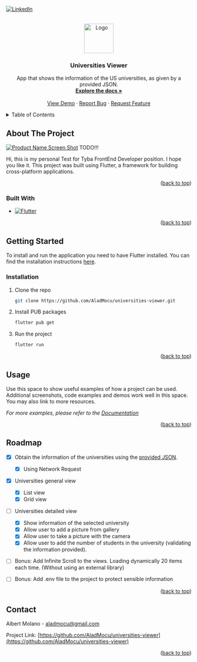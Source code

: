 
<!-- Improved compatibility of back to top link: See: https://github.com/othneildrew/Best-README-Template/pull/73 -->
<a name="readme-top"></a>
<!--
*** Thanks for checking out the Best-README-Template. If you have a suggestion
*** that would make this better, please fork the repo and create a pull request
*** or simply open an issue with the tag "enhancement".
*** Don't forget to give the project a star!
*** Thanks again! Now go create something AMAZING! :D
-->



<!-- PROJECT SHIELDS -->
<!--
*** I'm using markdown "reference style" links for readability.
*** Reference links are enclosed in brackets [ ] instead of parentheses ( ).
*** See the bottom of this document for the declaration of the reference variables
*** for contributors-url, forks-url, etc. This is an optional, concise syntax you may use.
*** https://www.markdownguide.org/basic-syntax/#reference-style-links
-->
[![LinkedIn][linkedin-shield]][linkedin-url]



<!-- PROJECT LOGO -->
<br />
<div align="center">
  <a href="https://github.com/AladMocu/universities-viewer">
    <img src="images/logo.png" alt="Logo" width="80" height="80">
  </a>

<h3 align="center">Universities Viewer</h3>

  <p align="center">
    App that shows the information of the US universities, as given by a provided JSON. 
    <br />
    <a href="https://github.com/AladMocu/universities-viewer"><strong>Explore the docs »</strong></a>
    <br />
    <br />
    <a href="https://github.com/AladMocu/universities-viewer">View Demo</a>
    ·
    <a href="https://github.com/AladMocu/universities-viewer/issues">Report Bug</a>
    ·
    <a href="https://github.com/AladMocu/universities-viewer/issues">Request Feature</a>
  </p>
</div>



<!-- TABLE OF CONTENTS -->
<details>
  <summary>Table of Contents</summary>
  <ol>
    <li>
      <a href="#about-the-project">About The Project</a>
      <ul>
        <li><a href="#built-with">Built With</a></li>
      </ul>
    </li>
    <li>
      <a href="#getting-started">Getting Started</a>
      <ul>
        <li><a href="#prerequisites">Prerequisites</a></li>
        <li><a href="#installation">Installation</a></li>
      </ul>
    </li>
    <li><a href="#usage">Usage</a></li>
    <li><a href="#roadmap">Roadmap</a></li>
    <li><a href="#contact">Contact</a></li>
  </ol>
</details>



<!-- ABOUT THE PROJECT -->
## About The Project

[![Product Name Screen Shot][product-screenshot]](https://example.com) TODO!!!

Hi, this is my personal Test for Tyba FrontEnd Developer position. I hope you like it. This project was built using Flutter, a framework for building cross-platform applications. 

<p align="right">(<a href="#readme-top">back to top</a>)</p>



### Built With

* [![Flutter][Flutter]][Flutter-url]

<p align="right">(<a href="#readme-top">back to top</a>)</p>



<!-- GETTING STARTED -->
## Getting Started

To install and run the application you need to have Flutter installed. You can find the installation instructions [here](https://flutter.dev/docs/get-started/install).


### Installation

1. Clone the repo
   ```sh
   git clone https://github.com/AladMocu/universities-viewer.git
   ```
2. Install PUB packages
   ```sh
   flutter pub get
   ```
3. Run the project
   ```sh
   flutter run
   ```

<p align="right">(<a href="#readme-top">back to top</a>)</p>



<!-- USAGE EXAMPLES -->
## Usage

Use this space to show useful examples of how a project can be used. Additional screenshots, code examples and demos work well in this space. You may also link to more resources.

_For more examples, please refer to the [Documentation](https://example.com)_

<p align="right">(<a href="#readme-top">back to top</a>)</p>



<!-- ROADMAP -->
## Roadmap

- [x] Obtain the information of the universities using the [provided JSON](https://tyba-assets.s3.amazonaws.com/FE-Engineer-test/universities.json).
    - [x] Using Network Request
- [x] Universities general view
    - [x] List view
    - [x] Grid view
- [ ] Universities detailed view
    - [x] Show information of the selected university
    - [x] Allow user to add a picture from gallery
    - [x] Allow user to take a picture with the camera
    - [x] Allow user to add the number of students in the university (validating the information provided).
- [ ] Bonus: Add Infinite Scroll to the views. Loading dynamically 20 items each time. (Without using an external library)
- [ ] Bonus: Add .env file to the project to protect sensible information


<p align="right">(<a href="#readme-top">back to top</a>)</p>

<!-- CONTACT -->
## Contact

Albert Molano - aladmocu@gmail.com

Project Link: [https://github.com/AladMocu/universities-viewer](https://github.com/AladMocu/universities-viewer)

<p align="right">(<a href="#readme-top">back to top</a>)</p>

<!-- MARKDOWN LINKS & IMAGES -->
<!-- https://www.markdownguide.org/basic-syntax/#reference-style-links -->
[contributors-shield]: https://img.shields.io/github/contributors/AladMocu/universities-viewer.svg?style=for-the-badge
[contributors-url]: https://github.com/AladMocu/universities-viewer/graphs/contributors
[forks-shield]: https://img.shields.io/github/forks/AladMocu/universities-viewer.svg?style=for-the-badge
[forks-url]: https://github.com/AladMocu/universities-viewer/network/members
[stars-shield]: https://img.shields.io/github/stars/AladMocu/universities-viewer.svg?style=for-the-badge
[stars-url]: https://github.com/AladMocu/universities-viewer/stargazers
[issues-shield]: https://img.shields.io/github/issues/AladMocu/universities-viewer.svg?style=for-the-badge
[issues-url]: https://github.com/AladMocu/universities-viewer/issues
[license-shield]: https://img.shields.io/github/license/AladMocu/universities-viewer.svg?style=for-the-badge
[license-url]: https://github.com/AladMocu/universities-viewer/blob/master/LICENSE.txt
[linkedin-shield]: https://img.shields.io/badge/-LinkedIn-black.svg?style=for-the-badge&logo=linkedin&colorB=555
[linkedin-url]: https://linkedin.com/in/albert-adolfo-molano-cubillos-454b1b108
[product-screenshot]: images/screenshot.png
[Flutter]: https://img.shields.io/badge/flutter-1a68d3?style=for-the-badge&logo=flutter&logoColor=white
[Flutter-url]: https://flutter.dev/